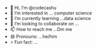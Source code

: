 - 👋 Hi, I’m @codecashu
- 👀 I’m interested in ... computer science 
- 🌱 I’m currently learning ...data science 
- 💞️ I’m looking to collaborate on ...
- 📫 How to reach me ...Dm me 
- 😄 Pronouns: ...he/him 
- ⚡ Fun fact: ...

<!---
codecashu/codecashu is a ✨ special ✨ repository because its `README.md` (this file) appears on your GitHub profile.
You can click the Preview link to take a look at your changes.
--->
